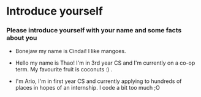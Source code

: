 # Introduce yourself 
### Please introduce yourself with your name and some facts about you
- Bonejaw my name is Cindai! I like mangoes. 
- Hello my name is Thao! I'm in 3rd year CS and I'm currently on a co-op term. My favourite fruit is coconuts :) .

- I'm Ario, I'm in first year CS and currently applying to hundreds of places in hopes of an internship. I code a bit too much ;O
